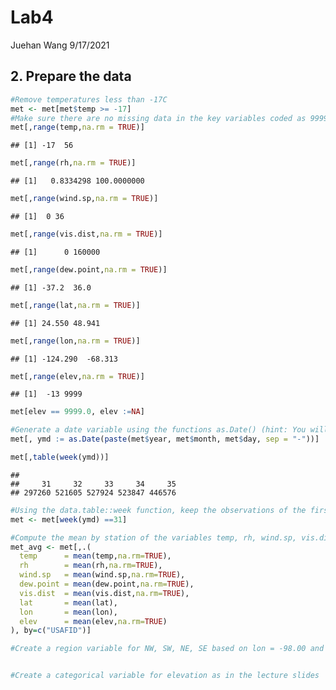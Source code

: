 Lab4
================
Juehan Wang
9/17/2021

## 2. Prepare the data

``` r
#Remove temperatures less than -17C
met <- met[met$temp >= -17]
#Make sure there are no missing data in the key variables coded as 9999, 999, etc
met[,range(temp,na.rm = TRUE)]
```

    ## [1] -17  56

``` r
met[,range(rh,na.rm = TRUE)]
```

    ## [1]   0.8334298 100.0000000

``` r
met[,range(wind.sp,na.rm = TRUE)]
```

    ## [1]  0 36

``` r
met[,range(vis.dist,na.rm = TRUE)]
```

    ## [1]      0 160000

``` r
met[,range(dew.point,na.rm = TRUE)]
```

    ## [1] -37.2  36.0

``` r
met[,range(lat,na.rm = TRUE)]
```

    ## [1] 24.550 48.941

``` r
met[,range(lon,na.rm = TRUE)]
```

    ## [1] -124.290  -68.313

``` r
met[,range(elev,na.rm = TRUE)]
```

    ## [1]  -13 9999

``` r
met[elev == 9999.0, elev :=NA]

#Generate a date variable using the functions as.Date() (hint: You will need the following to create a date paste(year, month, day, sep = "-")).
met[, ymd := as.Date(paste(met$year, met$month, met$day, sep = "-"))]

met[,table(week(ymd))]
```

    ## 
    ##     31     32     33     34     35 
    ## 297260 521605 527924 523847 446576

``` r
#Using the data.table::week function, keep the observations of the first week of the month.
met <- met[week(ymd) ==31]

#Compute the mean by station of the variables temp, rh, wind.sp, vis.dist, dew.point, lat, lon, and elev.
met_avg <- met[,.(
  temp      = mean(temp,na.rm=TRUE),
  rh        = mean(rh,na.rm=TRUE),
  wind.sp   = mean(wind.sp,na.rm=TRUE),
  dew.point = mean(dew.point,na.rm=TRUE),
  vis.dist  = mean(vis.dist,na.rm=TRUE),
  lat       = mean(lat),
  lon       = mean(lon), 
  elev      = mean(elev,na.rm=TRUE)
), by=c("USAFID")]

#Create a region variable for NW, SW, NE, SE based on lon = -98.00 and lat = 39.71 degrees


#Create a categorical variable for elevation as in the lecture slides
```
